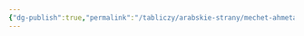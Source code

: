 ```yaml
---
{"dg-publish":true,"permalink":"/tabliczy/arabskie-strany/mechet-ahmeta/","dgPassFrontmatter":true}
---
```



